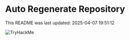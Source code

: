# Auto Regenerate Repository

This README was last updated: 2025-04-07 19:51:12

 ![TryHackMe](https://tryhackme.com/badge/533634)